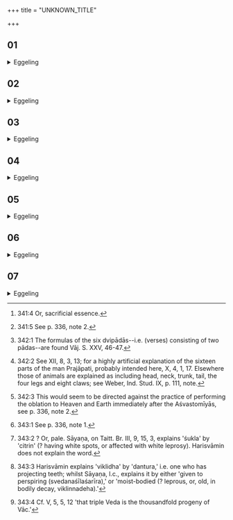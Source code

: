 +++
title = "UNKNOWN_TITLE"

+++


##  01
<details><summary>Eggeling</summary>

1. When the horse was slaughtered, the life-sap [^egg_871] went out of it; it became the Aśvastomīya (set of oblations [^egg_872]): when he offers the Aśvastomīya (oblations) he indeed supplies the horse with life-sap.

[^egg_871]: 341:4 Or, sacrificial essence.

[^egg_872]: 341:5 See p. 336, note 2.
</details>

##  02
<details><summary>Eggeling</summary>

2. He performs it with ghee; for ghee is life-sap, and the Aśvastomīya is life-sap: by means of life-sap

he thus puts life-sap into it. He performs with ghee, for that--to wit, ghee--is the favourite resource of the gods: he thus supplies them with their favourite resource.
</details>

##  03
<details><summary>Eggeling</summary>

3. Having performed the Aśvastomīya (set of) oblations, he offers the Dvipadās [^egg_873]; for the Aśvastomīya is the horse, and the Dvipadā is man, for man is two-footed (dvipād), supported on two (feet): he thus supplies him with a support.

[^egg_873]: 342:1 The formulas of the six dvipādās--i.e. (verses) consisting of two pādas--are found Vāj. S. XXV, 46-47.
</details>

##  04
<details><summary>Eggeling</summary>

4. Concerning this they say, 'Is the Aśvastomīya to be offered first, or the Dvipadā?' The Aśvastomīya, surely, is cattle, and the Dvipadā is man: inasmuch as he performs the Dvipadās after performing the Aśvastomīya, man subsequently establishes himself amongst cattle.
</details>

##  05
<details><summary>Eggeling</summary>

5. Sixteen Aśvastomīya oblations he performs, for animals (cattle) consist of sixteen parts [^egg_874]: that is the measure of cattle, and he thus supplies cattle with their (right) measure; Were he to offer either less or more, he would deprive cattle of their (right) measure. Sixteen he offers, for cattle consist of sixteen parts: that is the measure of cattle, and he thus supplies cattle with their (right) measure. He offers no other as a final oblation [^egg_875]: were he to offer another as a final oblation, he would lose

[^egg_874]: 342:2 See XII, 8, 3, 13; for a highly artificial explanation of the sixteen parts of the man Prajāpati, probably intended here, X, 4, 1, 17. Elsewhere those of animals are explained as including head, neck, trunk, tail, the four legs and eight claws; see Weber, Ind. Stud. IX, p. 111, note.

[^egg_875]: 342:3 This would seem to be directed against the practice of performing the oblation to Heaven and Earth immediately after the Aśvastomīyās, see p. 336, note 2.

his support. The Dvipadās he offers last, for Dvipadās are a support: he thus finds a support (establishes himself). With, 'To Jumbaka hail!' he offers, at the purificatory bath, the last oblation [^egg_876]; for Jumbaka is Varuṇa: by sacrifice he thus manifestly redeems himself from Varuṇa. He offers it on the head of a white-spotted [^egg_877], baldheaded (man) with protruding teeth [^egg_878] and reddish brown eyes; for that is Varuṇa's form: by (that) form (of his) he thus redeems himself from Varuṇa.

[^egg_876]: 343:1 See p. 336, note 1.

[^egg_877]: 343:2 ? Or, pale. Sāyaṇa, on Taitt. Br. III, 9, 15, 3, explains 'śukla' by 'citrin' (? having white spots, or affected with white leprosy). Harisvāmin does not explain the word.

[^egg_878]: 343:3 Harisvāmin explains 'viklidha' by 'dantura,' i.e. one who has projecting teeth; whilst Sāyaṇa, l.c., explains it by either 'given to perspiring (svedanaśīlaśarīra),' or 'moist-bodied (? leprous, or, old, in bodily decay, viklinnadeha).'
</details>

##  06
<details><summary>Eggeling</summary>

6. Having stepped out (of the water) he prepares twelve messes of cooked rice for the priests, or performs twelve ishṭis. Concerning this they say, 'These to wit, ishṭis--are a form of sacrifice: were he to perform ishṭis, the sacrifice would be ready to incline towards him; but he would become the worse for it, for, surely, of exhausted strength now are the metres (offering formulas) of him who has performed the Soma-sacrifice;--how could he make use of them so soon? For when the sacrifice is complete, Vāc (speech and sacred writ [^egg_879]) is wholly gained, and, being gained, it now is exhausted in strength, and, as it were, wounded and mangled; but sacrifice is speech: hence he should not make use of it.'

[^egg_879]: 343:4 Cf. V, 5, 5, 12 'that triple Veda is the thousandfold progeny of Vāc.'
</details>

##  07
<details><summary>Eggeling</summary>

7. Having stepped out (of the water) he should certainly prepare twelve messes of rice for the priests; for cooked rice is Prajāpati, and Prajāpati is the year, Prajāpati is the sacrifice: it is the year, the sacrifice, he thus gains, and the sacrifice becomes ready to incline towards him, and he does not become the worse for it.
</details>